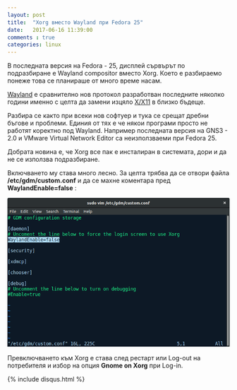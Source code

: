 ```yaml
---
layout: post
title:  "Xorg вместо Wayland при Fedora 25"
date:   2017-06-16 11:39:00
comments : true
categories: linux
---
```


В последната версия на Fedora - 25, дисплей сървърът по подразбиране е Wayland compositor вместо Xorg. Което е разбираемо понеже това се планираше от много време насам. 

[Wayland](https://en.wikipedia.org/wiki/Wayland_(display_server_protocol)) е сравнително нов протокол разработван последните няколко години именно с целта да замени изцяло [X/X11](https://en.wikipedia.org/wiki/X_Window_System) в близко бъдеще.

Разбира се както при всеки нов софтуер и тука се срещат дребни бъгове и проблеми. 
Единия от тях е че някои програми просто не работят коректно под Wayland.
Например последната версия на GNS3 - 2.0 и VMware Virtual Network Editor са неизползваеми при Fedora 25.

Добрата новина е, че Xorg все пак е инсталиран в системата, дори и да не се използва подразбиране. 

Включването му става много лесно. За целта трябва да се отвори файла **/etc/gdm/custom.conf** и да се махне коментара пред **WaylandEnable=false** : 

![wayland](https://github.com/etem/etem.github.io/raw/master/assets/images/wayland.png)


Превключването към Xorg е става след рестарт или Log-out на потребителя и избор на опция **Gnome on Xorg** при Log-in.  




{% include disqus.html %}
